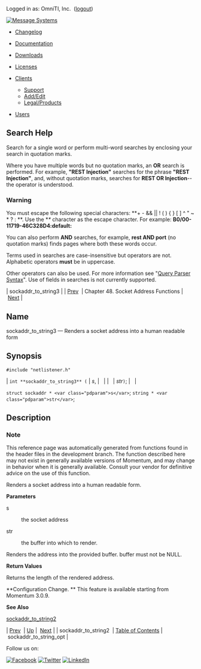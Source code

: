 Logged in as: OmniTI, Inc.  ([logout](https://support.messagesystems.com/logout.php))

[![Message Systems](https://support.messagesystems.com/images/ms-white205.png)](https://support.messagesystems.com/start.php) 

*   [Changelog](https://support.messagesystems.com/start.php?show=changelog)
*   [Documentation](https://support.messagesystems.com/docs/)
*   [Downloads](https://support.messagesystems.com/start.php)

*   [Licenses](https://support.messagesystems.com/license_summary.php)
*   <a href="">Clients</a>
    *   [Support](https://support.messagesystems.com/cs.php)
    *   [Add/Edit](https://support.messagesystems.com/edit_client.php)
    *   [Legal/Products](https://support.messagesystems.com/edit_products.php)
*   [Users](https://support.messagesystems.com/edit_customer.php)

## Search Help

Search for a single word or perform multi-word searches by enclosing your search in quotation marks.

Where you have multiple words but no quotation marks, an **OR** search is performed. For example, **"REST Injection"** searches for the phrase **"REST Injection"**, and, without quotation marks, searches for **REST OR Injection**--the operator is understood.

### Warning

You must escape the following special characters: **+ - && || ! ( ) { } [ ] ^ " ~ * ? : \**. Use the **\** character as the escape character. For example: **B0/00-11719-46C328D4\:default\:**

You can also perform **AND** searches, for example, **rest AND port** (no quotation marks) finds pages where both these words occur.

Terms used in searches are case-insensitive but operators are not. Alphabetic operators **must** be in uppercase.

Other operators can also be used. For more information see "[Query Parser Syntax](https://lucene.apache.org/core/old_versioned_docs/versions/3_0_0/queryparsersyntax.html)". Use of fields in searches is not currently supported.

| sockaddr_to_string3 |
| [Prev](apis.sockaddr_to_string2.php)  | Chapter 48. Socket Address Functions |  [Next](apis.sockaddr_to_string_opt.php) |

<a name="apis.sockaddr_to_string3"></a>
## Name

sockaddr_to_string3 — Renders a socket address into a human readable form

## Synopsis

`#include "netlistener.h"`

| `int **sockaddr_to_string3** (` | <var class="pdparam">s</var>, |   |
|   | <var class="pdparam">str</var>`)`; |   |

`struct sockaddr * <var class="pdparam">s</var>`;
`string * <var class="pdparam">str</var>`;<a name="idp34732608"></a>
## Description

### Note

This reference page was automatically generated from functions found in the header files in the development branch. The function described here may not exist in generally available versions of Momentum, and may change in behavior when it is generally available. Consult your vendor for definitive advice on the use of this function.

Renders a socket address into a human readable form.

**Parameters**

<dl class="variablelist">

<dt>s</dt>

<dd>

the socket address

</dd>

<dt>str</dt>

<dd>

the buffer into which to render.

</dd>

</dl>

Renders the address into the provided buffer. buffer must not be NULL.

**Return Values**

Returns the length of the rendered address.

**Configuration Change. ** This feature is available starting from Momentum 3.0.9.

**See Also**

[sockaddr_to_string2](apis.sockaddr_to_string2.php "sockaddr_to_string2")

| [Prev](apis.sockaddr_to_string2.php)  | [Up](sockaddr.php) |  [Next](apis.sockaddr_to_string_opt.php) |
| sockaddr_to_string2  | [Table of Contents](index.php) |  sockaddr_to_string_opt |

Follow us on:

[![Facebook](https://support.messagesystems.com/images/icon-facebook.png)](http://www.facebook.com/messagesystems) [![Twitter](https://support.messagesystems.com/images/icon-twitter.png)](http://twitter.com/#!/MessageSystems) [![LinkedIn](https://support.messagesystems.com/images/icon-linkedin.png)](http://www.linkedin.com/company/message-systems)